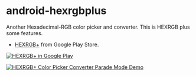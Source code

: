 android-hexrgbplus
==================

Another Hexadecimal-RGB color picker and converter. This is HEXRGB plus some features.

+ [HEXRGB+](https://play.google.com/store/apps/details?id=pffy.mobile.hexrgbplus) from Google Play Store.

[![HEXRGB+ in Google Play](https://cloud.githubusercontent.com/assets/7258373/6883954/f6895d2c-d585-11e4-997f-d04895d3a033.png)](https://play.google.com/store/apps/details?id=pffy.mobile.hexrgbplus)

[![HEXRGB+ Color Picker Converter Parade Mode Demo](https://img.youtube.com/vi/HdY210BsFso/0.jpg)](https://www.youtube.com/embed/HdY210BsFso?vq=hd1080&autoplay=1 "HEXRGB+ Color Picker Converter Parade Mode Demo")
